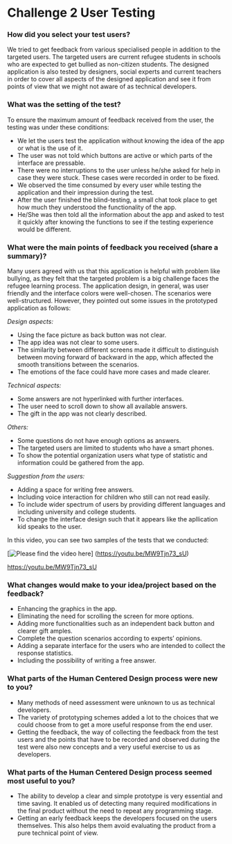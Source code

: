 # Challenge 2 User Testing

### How did you select your test users? 

We tried to get feedback from various specialised people in addition to the targeted users. The targeted users are current refugee students in schools who are expected to get bullied as non-citizen students. The designed application is also tested by designers, social experts and current teachers in order to cover all aspects of the designed application and see it from points of view that we might not aware of as technical developers.


### What was the setting of the test? 

To ensure the maximum amount of feedback received from the user, the testing was under these conditions:
- We let the users test the application without knowing the idea of the app or what is the use of it.
- The user was not told which buttons are active or which parts of the interface are pressable.
- There were no interruptions to the user unless he/she asked for help in case they were stuck. These cases were recorded in order to be fixed.
- We observed the time consumed by every user while testing the application and their impression during the test.
- After the user finished the blind-testing, a small chat took place to get how much they understood the functionality of the app.
- He/She was then told all the information about the app and asked to test it quickly after knowing the functions to see if the testing experience would be different.


### What were the main points of feedback you received (share a summary)? 

Many users agreed with us that this application is helpful with problem like bullying, as they felt that the targeted problem is a big challenge faces the refugee learning process. The application design, in general, was user friendly and the interface colors were well-chosen. The scenarios were well-structured. However, they pointed out some issues in the prototyped application as follows:

*Design aspects:*

- Using the face picture as back button was not clear.
- The app idea was not clear to some users.
- The similarity between different screens made it difficult to distinguish between moving forward of backward in the app, which affected the smooth transitions between the scenarios.
- The emotions of the face could have more cases and made clearer.

*Technical aspects:*

- Some answers are not hyperlinked with further interfaces.
- The user need to scroll down to show all available answers.
- The gift in the app was not clearly described.

*Others:*

- Some questions do not have enough options as answers.
- The targeted users are limited to students who have a smart phones.
- To show the potential organization users what type of statistic and information could be gathered from the app.

*Suggestion from the users:*

- Adding a space for writing free answers.
- Including voice interaction for children who still can not read easily.
- To include wider spectrum of users by providing different languages and including university and college students.
- To change the interface design such that it appears like the apllication kid speaks to the user.


In this video, you can see two samples of the tests that we conducted:

[![Please find the video here](https://img.youtube.com/vi/MW9Tjn73_sU/0.jpg)]
(https://youtu.be/MW9Tjn73_sU)

https://youtu.be/MW9Tjn73_sU


### What changes would make to your idea/project based on the feedback?

- Enhancing the graphics in the app.
- Eliminating the need for scrolling the screen for more options.
- Adding more functionalities such as an independent back button and clearer gift amples.
- Complete the question scenarios according to experts’ opinions.
- Adding a separate interface for the users who are intended to collect the response statistics.
- Including the possibility of writing a free answer.



### What parts of the Human Centered Design process were new to you?

- Many methods of need assessment were unknown to us as technical developers.
- The variety of prototyping schemes added a lot to the choices that we could choose from to get a more useful response from the end user. 
- Getting the feedback, the way of collecting the feedback from the test users and the points that have to be recorded and observed during the test were also new concepts and a very useful exercise to us as developers.



### What parts of the Human Centered Design process seemed most useful to you?

- The ability to develop a clear and simple prototype is very essential and time saving. It enabled us of detecting many required modifications in the final product without the need to repeat any programming stage.
- Getting an early feedback keeps the developers focused on the users themselves. This also helps them avoid evaluating the product from a pure technical point of view. 


